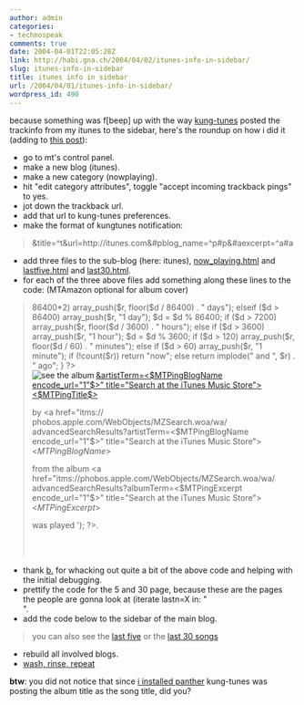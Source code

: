 ```yaml
---
author: admin
categories:
- technospeak
comments: true
date: 2004-04-01T22:05:28Z
link: http://habi.gna.ch/2004/04/02/itunes-info-in-sidebar/
slug: itunes-info-in-sidebar
title: itunes info in sidebar
url: /2004/04/01/itunes-info-in-sidebar/
wordpress_id: 490
---
```


because something was f[beep] up with the way [kung-tunes](http://www.kung-foo.tv/itti.php) posted the trackinfo from my itunes to the sidebar, here's the roundup on how i did it (adding to [this post](http://habi.gna.ch/blog/archives/000129.html)):

- go to mt's control panel.
- make a new blog (itunes).
- make a new category (nowplaying).
- hit "edit category attributes", toggle "accept incoming trackback pings" to yes.
- jot down the trackback url.
- add that url to kung-tunes preferences.
- make the format of kungtunes notification: 

<blockquote>&title=^t&url=http://itunes.com&#pblog_name=^p#p&#aexcerpt=^a#a</blockquote>

- add three files to the sub-blog (here: itunes), [now_playing.html](http://habi.gna.ch/blog/itunes/now_playing.html) and [lastfive.html](http://habi.gna.ch/blog/itunes/lastfive.html) and [last30.html](http://habi.gna.ch/blog/itunes/last30.html).
- for each of the three above files add something along these lines to the code: (MTAmazon optional for album cover)

<blockquote><?php
function datediff($datestr)
{
  $r = array();
  $d = time() - strtotime($datestr);
  if ($d > 86400*2)
    array_push($r, floor($d / 86400) . " days");
  elseif ($d > 86400)
    array_push($r, "1 day");
  $d = $d % 86400;
  if ($d > 7200)
    array_push($r, floor($d / 3600) . " hours");
  else if ($d > 3600)
    array_push($r, "1 hour");
  $d = $d % 3600;
  if ($d > 120)
    array_push($r, floor($d / 60) . " minutes");
  else if ($d > 60)
    array_push($r, "1 minute");
  if (!count($r))
    return "now";
  else
    return implode(" and ", $r) . " ago";
}
?>
<MTPings category="nowplaying" lastn="1"><br/>
<MTAmazon search="[MTPingBlogName] [MTPingExcerpt]" 
line="music" lastn="1">
 <a href="<MTAmazonLink>">
  <img border="0" src="<MTAmazonSmallImage>" align="left" alt="see the album" />
 </a>
</MTAmazon>
 <a href="itms://phobos.apple.com/WebObjects/MZSearch.woa/
wa/advancedSearchResults?songTerm=<$MTPingTitle encode_url="1"$>&artistTerm=<$MTPingBlogName encode_url="1"$>" title="Search at the iTunes Music Store">
<$MTPingTitle$></a><br/>

by <a href="itms://
phobos.apple.com/WebObjects/MZSearch.woa/wa/
advancedSearchResults?artistTerm=<$MTPingBlogName encode_url="1"$>" 
title="Search at the iTunes Music Store"><$MTPingBlogName$></a><br/>

from the album <a href="itms://phobos.apple.com/WebObjects/MZSearch.woa/wa/
advancedSearchResults?albumTerm=<$MTPingExcerpt encode_url="1"$>" 
title="Search at the iTunes Music Store"><$MTPingExcerpt$></a><p/>

was played <? echo datediff('<$MTPingDate format="%Y-%m-%d %H:%M:%S"$>'); ?>.

<br />
</MTPings>
<br clear="all" /></blockquote>

- thank [b.](http://bernhardseefeld.ch/) for whacking out quite a bit of the above code and helping with the initial debugging.
- prettify the code for the 5 and 30 page, because these are the pages the people are gonna look at (iterate lastn=X in: "<MTPings category="nowplaying" lastn="1"><br/>".
- add the code below to the sidebar of the main blog. 

<blockquote><?php require_once("itunes/now_playing.html"); ?>
you can also see the <a href="http://habi.gna.ch/blog/itunes/lastfive.html" target="_blank">last five</a> or the <a href="http://habi.gna.ch/blog/itunes/last30.html" target="_blank">last 30 songs</a></blockquote>

- rebuild all involved blogs.
- [wash, rinse, repeat](http://www.google.com/search?q=wash,+rinse,+repeat&ie=UTF-8&oe=UTF-8)


**btw**: you did not notice that since [i installed panther](http://habi.gna.ch/blog/archives/000233.html) kung-tunes was posting the album title as the song title, did you?
